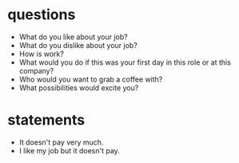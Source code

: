 # questions
- What do you like about your job?
- What do you dislike about your job?
- How is work?
- What would you do if this was your first day in this role or at this company?
-  Who would you want to grab a coffee with? 
-  What possibilities would excite you?

# statements
- It doesn't pay very much.
- I like my job but it doesn't pay.